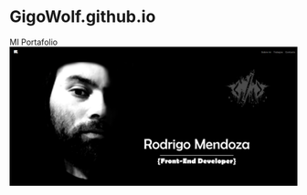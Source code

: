 # GigoWolf.github.io
MI Portafolio
![Img Portafolio](https://github.com/GigoWolf/GigoWolf.github.io/blob/main/Portafolio.png)
